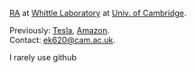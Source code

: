 [RA](https://www.eng.cam.ac.uk/profiles/ek620) at [Whittle Laboratory](https://whittle.eng.cam.ac.uk/) at [Univ. of Cambridge](https://www.cam.ac.uk/).


Previously: [Tesla](https://www.linkedin.com/in/krus/details/experience/), [Amazon](https://www.linkedin.com/in/krus/details/experience/). <br/>Contact: ek620@cam.ac.uk.


I rarely use github
